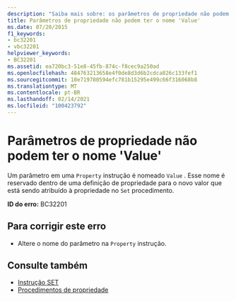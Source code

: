```yaml
---
description: "Saiba mais sobre: os parâmetros de propriedade não podem ter o nome ' value '"
title: Parâmetros de propriedade não podem ter o nome 'Value'
ms.date: 07/20/2015
f1_keywords:
- bc32201
- vbc32201
helpviewer_keywords:
- BC32201
ms.assetid: ea720bc3-51e8-45fb-874c-f8cec9a250ad
ms.openlocfilehash: 484763213658e4f0de8d3d6b2cdca826c133fef1
ms.sourcegitcommit: 10e719780594efc781b15295e499c66f316068b8
ms.translationtype: MT
ms.contentlocale: pt-BR
ms.lasthandoff: 02/14/2021
ms.locfileid: "100423792"
---
```

# <a name="property-parameters-cannot-have-the-name-value"></a>Parâmetros de propriedade não podem ter o nome 'Value'

Um parâmetro em uma `Property` instrução é nomeado `Value` . Esse nome é reservado dentro de uma definição de propriedade para o novo valor que está sendo atribuído à propriedade no `Set` procedimento.  
  
 **ID do erro:** BC32201  
  
## <a name="to-correct-this-error"></a>Para corrigir este erro  
  
- Altere o nome do parâmetro na `Property` instrução.  
  
## <a name="see-also"></a>Consulte também

- [Instrução SET](../language-reference/statements/set-statement.md)
- [Procedimentos de propriedade](../programming-guide/language-features/procedures/property-procedures.md)
